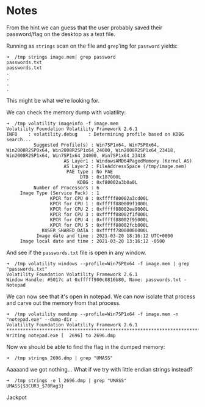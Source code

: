 # Notes

From the hint we can guess that the user probably saved their password/flag on the desktop as a text file.

Running as `strings` scan on the file and `grep`'ing for `password` yields:
```
➜  /tmp strings image.mem| grep password
passwords.txt
passwords.txt
.
.
.
.
```
This might be what we're looking for.


We can check the memory dump with volatility:
```
➜  /tmp volatility imageinfo -f image.mem                   
Volatility Foundation Volatility Framework 2.6.1
INFO    : volatility.debug    : Determining profile based on KDBG search...
          Suggested Profile(s) : Win7SP1x64, Win7SP0x64, Win2008R2SP0x64, Win2008R2SP1x64_24000, Win2008R2SP1x64_23418, Win2008R2SP1x64, Win7SP1x64_24000, Win7SP1x64_23418
                     AS Layer1 : WindowsAMD64PagedMemory (Kernel AS)
                     AS Layer2 : FileAddressSpace (/tmp/image.mem)
                      PAE type : No PAE
                           DTB : 0x187000L
                          KDBG : 0xf80002a3b0a0L
          Number of Processors : 6
     Image Type (Service Pack) : 1
                KPCR for CPU 0 : 0xfffff80002a3cd00L
                KPCR for CPU 1 : 0xfffff880009f1000L
                KPCR for CPU 2 : 0xfffff88002ea9000L
                KPCR for CPU 3 : 0xfffff88002f1f000L
                KPCR for CPU 4 : 0xfffff88002f95000L
                KPCR for CPU 5 : 0xfffff88002fcb000L
             KUSER_SHARED_DATA : 0xfffff78000000000L
           Image date and time : 2021-03-20 18:16:12 UTC+0000
     Image local date and time : 2021-03-20 13:16:12 -0500
```
And see if the `passwords.txt` file is open in any window.
```
➜  /tmp volatility windows --profile=Win7SP0x64 -f image.mem | grep "passwords.txt"
Volatility Foundation Volatility Framework 2.6.1
Window Handle: #5017c at 0xfffff900c0816b80, Name: passwords.txt - Notepad
```
We can now see that it's open in notepad. We can now isolate that process and carve out the memory from that process.
```
➜  /tmp volatility memdump --profile=Win7SP1x64 -f image.mem -n "notepad.exe" --dump-dir .      
Volatility Foundation Volatility Framework 2.6.1                                          
************************************************************************
Writing notepad.exe [  2696] to 2696.dmp
```
Now we should be able to find the flag in the dumped memory:
```
➜  /tmp strings 2696.dmp | grep "UMASS"
```
Aaaaand we got nothing...
What if we try with little endian strings instead?
```
➜  /tmp strings -e l 2696.dmp | grep "UMASS"                                                   
UMASS{$3CUR3_$70Rag3}
```
Jackpot

